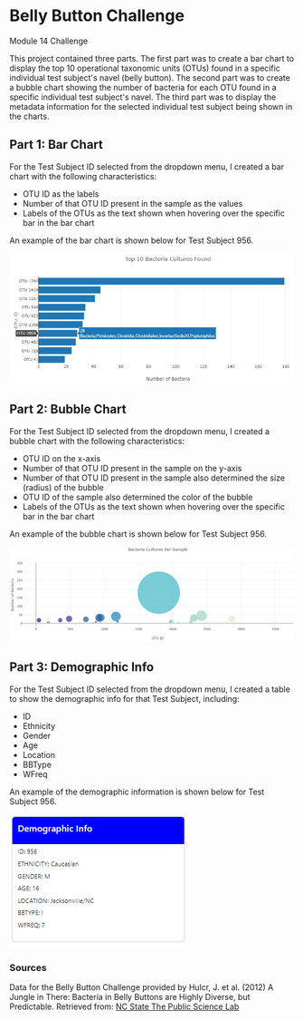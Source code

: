 # Belly Button Challenge
Module 14 Challenge

This project contained three parts. The first part was to create a bar chart to display the top 10 operational taxonomic units (OTUs) found in a specific individual test subject's navel (belly button). The second part was to create a bubble chart showing the number of bacteria for each OTU found in a specific individual test subject's navel. The third part was to display the metadata information for the selected individual test subject being shown in the charts.


## Part 1: Bar Chart

For the Test Subject ID selected from the dropdown menu, I created a bar chart with the following characteristics:
- OTU ID as the labels
- Number of that OTU ID present in the sample as the values
- Labels of the OTUs as the text shown when hovering over the specific bar in the bar chart

An example of the bar chart is shown below for Test Subject 956.

![bar_chart_956.png](https://github.com/rollernathan/belly-button-challenge/blob/main/images/bar_chart_956.png)


## Part 2: Bubble Chart

For the Test Subject ID selected from the dropdown menu, I created a bubble chart with the following characteristics:
- OTU ID on the x-axis
- Number of that OTU ID present in the sample on the y-axis
- Number of that OTU ID present in the sample also determined the size (radius) of the bubble
- OTU ID of the sample also determined the color of the bubble
- Labels of the OTUs as the text shown when hovering over the specific bar in the bar chart

An example of the bubble chart is shown below for Test Subject 956.

![bubble_chart_956.png](https://github.com/rollernathan/belly-button-challenge/blob/main/images/bubble_chart_956.png)


## Part 3: Demographic Info

For the Test Subject ID selected from the dropdown menu, I created a table to show the demographic info for that Test Subject, including:
- ID
- Ethnicity
- Gender
- Age
- Location
- BBType
- WFreq

An example of the demographic information is shown below for Test Subject 956.

![metadata_chart_956.png](https://github.com/rollernathan/belly-button-challenge/blob/main/images/metadata_chart_956.png)


### Sources
Data for the Belly Button Challenge provided by Hulcr, J. et al. (2012) A Jungle in There: Bacteria in Belly Buttons are Highly Diverse, but Predictable. Retrieved from: [NC State The Public Science Lab](http://robdunnlab.com/projects/belly-button-biodiversity/results-and-data/Links)

